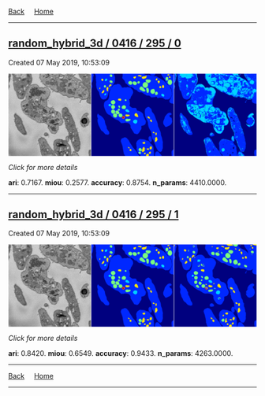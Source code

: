 
[Back](..)&nbsp;&nbsp;&nbsp;&nbsp;&nbsp;[Home](https://leapmanlab.github.io/snapshots)

---

<div class="summary"><a href="0"><h2>random_hybrid_3d / 0416 / 295 / 0</h2></a><p>Created 07 May 2019, 10:53:09
</p><a href="0"><img src="0/media/summary.png" align="center"></a><p>
<i>Click for more details</i>
</p></div>

**ari**: 0.7167. **miou**: 0.2577. **accuracy**: 0.8754. **n_params**: 4410.0000. 

---

<div class="summary"><a href="1"><h2>random_hybrid_3d / 0416 / 295 / 1</h2></a><p>Created 07 May 2019, 10:53:09
</p><a href="1"><img src="1/media/summary.png" align="center"></a><p>
<i>Click for more details</i>
</p></div>

**ari**: 0.8420. **miou**: 0.6549. **accuracy**: 0.9433. **n_params**: 4263.0000. 

---

[Back](..)&nbsp;&nbsp;&nbsp;&nbsp;&nbsp;[Home](https://leapmanlab.github.io/snapshots)

---